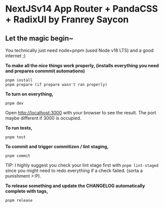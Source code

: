 # NextJSv14 App Router + PandaCSS + RadixUI by Franrey Saycon

## Let the magic begin~
You technically just need node+pnpm (used Node v18 LTS) and a good internet ;)

**To make all the nice things work properly, (installs everything you need and prepares commmit automations)**
```
pnpm install
pnpm prepare (if prepare wasn't ran properly)
```

**To turn on everything,**
```
pnpm dev
```

Open [http://localhost:3000](http://localhost:3000) with your browser to see the result.
The port maybe different if 3000 is occupied.

**To run tests,**
```
pnpm test
```

**To commit and trigger commitizen / lint staging,**
```
pnpm commit
```
TIP: I highly suggest you check your lint stage first with `pnpm lint-staged` since you might need to redo everything if a check failed. (sorta a punishment >:P).

**To release something and update the CHANGELOG automatically complete with tags,**
```
pnpm release
```
